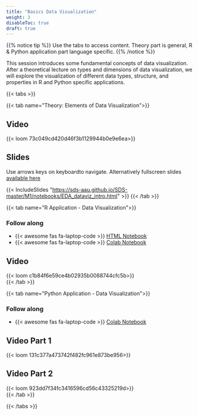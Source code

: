 ```yaml
---
title: "Basics Data Visualization"
weight: 3
disableToc: true
draft: true
---
```


{{% notice tip %}} Use the tabs to access content. Theory part is general, R & Python application part language specific.
{{% /notice %}}

This session introduces some fundamental concepts of data visualization. After a theoretical lecture on types and dimensions of data visualization, we will explore the visualization of different data types, structure, and properties in R and Python specific applications.

{{< tabs >}}

{{< tab name="Theory: Elements of Data Visualization">}}
  <h2>Video</h2>
  {{< loom 73c049cd420d46f3b1129944b0e9e6ea>}}
  
  <h2>Slides</h2>  
  Use arrows keys on keyboardto navigate. Alternatively fullscreen slides <a href="https://sds-aau.github.io/SDS-master/M1/notebooks/EDA_dataviz_intro.html" target="_blank">available here</a>
    
  {{< IncludeSlides "https://sds-aau.github.io/SDS-master/M1/notebooks/EDA_dataviz_intro.html" >}}
{{< /tab >}}



{{< tab name="R Application - Data Visualization">}}
<div>
   <h3>Follow along</h3>
  <ul>
    <li> {{< awesome fas fa-laptop-code >}} <a href="https://sds-aau.github.io/SDS-master/M1/notebooks/EDA_dataviz_application_R.nb.html" target="_blank">HTML Notebook</a> </li>
    <li> {{< awesome fas fa-laptop-code >}} <a href="https://colab.research.google.com/github/SDS-AAU/SDS-master/blob/master/M1/notebooks/EDA_dataviz_application_R.ipynb" target="_blank">Colab Notebook</a> </li>
  </ul>

  <h2>Video</h2>
  {{< loom c1b84f6e59ce4b02935b0088744cfc5b>}}
</div>
{{< /tab >}}


  
{{< tab name="Python Application - Data Visualization">}}
<div>
   <h3>Follow along</h3> 
  <ul>
    <li> {{< awesome fas fa-laptop-code >}} <a href="https://colab.research.google.com/github/SDS-AAU/SDS-master/blob/master/M1/Notebooks/EDA_dataviz_application_Py.ipynb" target="_blank">Colab Notebook</a> </li>
  </ul>

  <h2>Video Part 1</h2>
  {{< loom 131c377a473742f482fc961e873be956>}}
  
  <h2>Video Part 2</h2>
  {{< loom 923dd7f34fc3416596cd56c43325219d>}}
</div>
{{< /tab >}}

{{< /tabs >}}


<!---
############################# Exercises to be published ###############################

---
title: "Recap: Join & Group By"
weight: 5
disableToc: true
---

Many struggle with these concepts and therefore a short refresher video as well as some exercises

### Video
{{< loom 0f4eb29328564532b4249c0e9918d6da>}}


---
title: "R Exercise: Join & Group By"
weight: 6
disableToc: true
---

Follow along: 
* [{{< awesome fas fa-laptop-code >}} Open in Colab](https://colab.research.google.com/github/SDS-AAU/SDS-master/blob/master/M1/notebooks/DS_basics_example_group_merge_R.ipynb#offline=true&sandboxMode=true)

### Video
{{< loom 0f3f166a4234429bb1bf2e8c443bad39>}}


---
title: "Python Exercise: Join & Group By"
weight: 7
disableToc: true
---

Follow along: 
* [{{< awesome fas fa-laptop-code >}} Open in Colab](https://colab.research.google.com/github/SDS-AAU/SDS-master/blob/master/M1/notebooks/DS_basics_example_group_merge_py.ipynb)


### Video
{{< loom 257a4e764bd74ee7b39f1027821e0838>}}

--->

